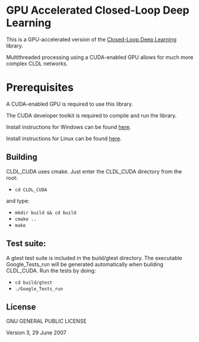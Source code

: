 # GPU Accelerated Closed-Loop Deep Learning

 This is a GPU-accelerated version of the [Closed-Loop Deep Learning](https://github.com/Sama-Darya/CLDL) library.
 
 Multithreaded processing using a CUDA-enabled GPU allows for much more complex CLDL networks.
 
# Prerequisites

 A CUDA-enabled GPU is required to use this library.
 
 The CUDA developer toolkit is required to compile and run the library.
 
 Install instructions for Windows can be found [here](https://docs.nvidia.com/cuda/cuda-installation-guide-microsoft-windows/index.html).
 
 Install instructions for Linux can be found [here](https://docs.nvidia.com/cuda/cuda-installation-guide-linux/index.html).

## Building
CLDL_CUDA uses cmake. Just enter the CLDL_CUDA directory from the root:
- ``cd CLDL_CUDA``

and type:
- ``mkdir build && cd build``
- ``cmake ..``
- ``make``

## Test suite:
A gtest test suite is included in the build/gtest directory. The executable Google_Tests_run will be generated automatically when building CLDL_CUDA. Run the tests by doing:
- ``cd build/gtest``
- ``./Google_Tests_run``

## License

GNU GENERAL PUBLIC LICENSE

Version 3, 29 June 2007
